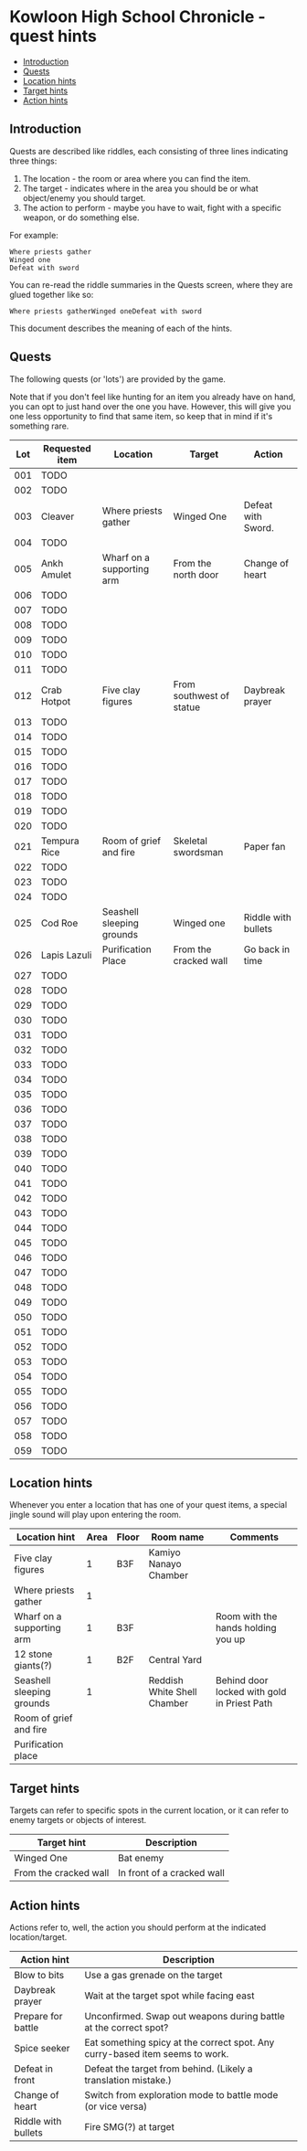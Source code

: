 Kowloon High School Chronicle - quest hints <!-- omit in toc -->
===========================================

- [Introduction](#introduction)
- [Quests](#quests)
- [Location hints](#location-hints)
- [Target hints](#target-hints)
- [Action hints](#action-hints)


Introduction
------------

Quests are described like riddles, each consisting of three lines indicating three things:

1. The location - the room or area where you can find the item.
2. The target - indicates where in the area you should be or what object/enemy you should target.
3. The action to perform - maybe you have to wait, fight with a specific weapon, or do something else.

For example:
```
Where priests gather
Winged one
Defeat with sword
```

You can re-read the riddle summaries in the Quests screen, where they are glued together like so:
```
Where priests gatherWinged oneDefeat with sword
```

This document describes the meaning of each of the hints.


Quests
------

The following quests (or 'lots') are provided by the game.

Note that if you don't feel like hunting for an item you already have on hand, you can opt to just hand over the one you have. However, this will give you one less opportunity to find that same item, so keep that in mind if it's something rare.

| Lot | Requested item | Location                  | Target                   | Action              |
| --- | -------------- | ------------------------- | ------------------------ | ------------------- |
| 001 | TODO           |                           |                          |                     |
| 002 | TODO           |                           |                          |                     |
| 003 | Cleaver        | Where priests gather      | Winged One               | Defeat with Sword.  |
| 004 | TODO           |                           |                          |                     |
| 005 | Ankh Amulet    | Wharf on a supporting arm | From the north door      | Change of heart     |
| 006 | TODO           |                           |                          |                     |
| 007 | TODO           |                           |                          |                     |
| 008 | TODO           |                           |                          |                     |
| 009 | TODO           |                           |                          |                     |
| 010 | TODO           |                           |                          |                     |
| 011 | TODO           |                           |                          |                     |
| 012 | Crab Hotpot    | Five clay figures         | From southwest of statue | Daybreak prayer     |
| 013 | TODO           |                           |                          |                     |
| 014 | TODO           |                           |                          |                     |
| 015 | TODO           |                           |                          |                     |
| 016 | TODO           |                           |                          |                     |
| 017 | TODO           |                           |                          |                     |
| 018 | TODO           |                           |                          |                     |
| 019 | TODO           |                           |                          |                     |
| 020 | TODO           |                           |                          |                     |
| 021 | Tempura Rice   | Room of grief and fire    | Skeletal swordsman       | Paper fan           |
| 022 | TODO           |                           |                          |                     |
| 023 | TODO           |                           |                          |                     |
| 024 | TODO           |                           |                          |                     |
| 025 | Cod Roe        | Seashell sleeping grounds | Winged one               | Riddle with bullets |
| 026 | Lapis Lazuli   | Purification Place        | From the cracked wall    | Go back in time     |
| 027 | TODO           |                           |                          |                     |
| 028 | TODO           |                           |                          |                     |
| 029 | TODO           |                           |                          |                     |
| 030 | TODO           |                           |                          |                     |
| 031 | TODO           |                           |                          |                     |
| 032 | TODO           |                           |                          |                     |
| 033 | TODO           |                           |                          |                     |
| 034 | TODO           |                           |                          |                     |
| 035 | TODO           |                           |                          |                     |
| 036 | TODO           |                           |                          |                     |
| 037 | TODO           |                           |                          |                     |
| 038 | TODO           |                           |                          |                     |
| 039 | TODO           |                           |                          |                     |
| 040 | TODO           |                           |                          |                     |
| 041 | TODO           |                           |                          |                     |
| 042 | TODO           |                           |                          |                     |
| 043 | TODO           |                           |                          |                     |
| 044 | TODO           |                           |                          |                     |
| 045 | TODO           |                           |                          |                     |
| 046 | TODO           |                           |                          |                     |
| 047 | TODO           |                           |                          |                     |
| 048 | TODO           |                           |                          |                     |
| 049 | TODO           |                           |                          |                     |
| 050 | TODO           |                           |                          |                     |
| 051 | TODO           |                           |                          |                     |
| 052 | TODO           |                           |                          |                     |
| 053 | TODO           |                           |                          |                     |
| 054 | TODO           |                           |                          |                     |
| 055 | TODO           |                           |                          |                     |
| 056 | TODO           |                           |                          |                     |
| 057 | TODO           |                           |                          |                     |
| 058 | TODO           |                           |                          |                     |
| 059 | TODO           |                           |                          |                     |


Location hints
--------------

Whenever you enter a location that has one of your quest items, a special jingle sound will play upon entering the room.

| Location hint             | Area | Floor | Room name                   | Comments                                    |
| ------------------------- | ---- | ----- | --------------------------- | ------------------------------------------- |
| Five clay figures         | 1    | B3F   | Kamiyo Nanayo Chamber       |                                             |
| Where priests gather      | 1    |       |                             |                                             |
| Wharf on a supporting arm | 1    | B3F   |                             | Room with the hands holding you up          |
| 12 stone giants(?)        | 1    | B2F   | Central Yard                |                                             |
| Seashell sleeping grounds | 1    |       | Reddish White Shell Chamber | Behind door locked with gold in Priest Path |
| Room of grief and fire    |      |       |                             |                                             |
| Purification place        |      |       |                             |                                             |


Target hints
------------

Targets can refer to specific spots in the current location, or it can refer to enemy targets or objects of interest.

| Target hint           | Description                |
| --------------------- | -------------------------- |
| Winged One            | Bat enemy                  |
| From the cracked wall | In front of a cracked wall |


Action hints
------------

Actions refer to, well, the action you should perform at the indicated location/target.

| Action hint         | Description                                                                  |
| ------------------- | ---------------------------------------------------------------------------- |
| Blow to bits        | Use a gas grenade on the target                                              |
| Daybreak prayer     | Wait at the target spot while facing east                                    |
| Prepare for battle  | Unconfirmed. Swap out weapons during battle at the correct spot?             |
| Spice seeker        | Eat something spicy at the correct spot. Any curry-based item seems to work. |
| Defeat in front     | Defeat the target from behind. (Likely a translation mistake.)               |
| Change of heart     | Switch from exploration mode to battle mode (or vice versa)                  |
| Riddle with bullets | Fire SMG(?) at target                                                        |
